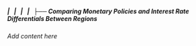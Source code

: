 ##### |   |   |   |   ├── Comparing Monetary Policies and Interest Rate Differentials Between Regions

*Add content here*